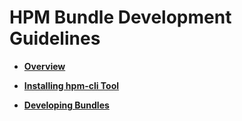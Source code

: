 # HPM Bundle Development Guidelines<a name="EN-US_TOPIC_0000001157319417"></a>

-   **[Overview](bundles-guide-overview.md)**  

-   **[Installing hpm-cli Tool](bundles-guide-prepare.md)**  

-   **[Developing Bundles](bundles-guide-develop.md)**  


